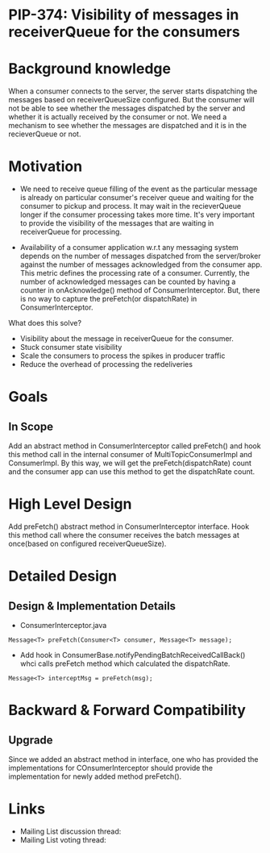# PIP-374: Visibility of messages in receiverQueue for the consumers

# Background knowledge

When a consumer connects to the server, the server starts dispatching the messages based on receiverQueueSize configured. 
But the consumer will not be able to see whether the messages dispatched by the server and whether it is actually received by the consumer or not. 
We need a mechanism to see whether the messages are dispatched and it is in the recieverQueue or not.

# Motivation

* We need to receive queue filling of the event as the particular message is already on particular consumer's receiver queue and waiting 
for the consumer to pickup and process. It may wait in the recieverQueue longer if the consumer processing takes more time. 
It's very important to provide the visibility of the messages that are waiting in receiverQueue for processing.

* Availability of a consumer application w.r.t any messaging system depends on the number of messages dispatched from the server/broker 
against the number of messages acknowledged from the consumer app. This metric defines the processing rate of a consumer. 
Currently, the number of acknowledged messages can be counted by having a counter in onAcknowledge() method of ConsumerInterceptor.
But, there is no way to capture the preFetch(or dispatchRate) in ConsumerInterceptor.

What does this solve?
* Visibility about the message in receiverQueue for the consumer.
* Stuck consumer state visibility
* Scale the consumers to process the spikes in producer traffic
* Reduce the overhead of processing the redeliveries


# Goals

## In Scope

Add an abstract method in ConsumerInterceptor called preFetch() and hook this method call in the internal consumer of MultiTopicConsumerImpl and ConsumerImpl. 
By this way, we will get the preFetch(dispatchRate) count and the consumer app can use this method to get the dispatchRate count.


# High Level Design

Add preFetch() abstract method in ConsumerInterceptor interface.
Hook this method call where the consumer receives the batch messages at once(based on configured receiverQueueSize).


# Detailed Design

## Design & Implementation Details

* ConsumerInterceptor.java
```
Message<T> preFetch(Consumer<T> consumer, Message<T> message);
```

* Add hook in ConsumerBase.notifyPendingBatchReceivedCallBack() whci calls preFetch method which calculated the dispatchRate.
```
Message<T> interceptMsg = preFetch(msg);
```



# Backward & Forward Compatibility

## Upgrade

Since we added an abstract method in interface, one who has provided the implementations for COnsumerInterceptor should provide the implementation for newly
added method preFetch().

# Links

<!--
Updated afterwards
-->
* Mailing List discussion thread:
* Mailing List voting thread:
